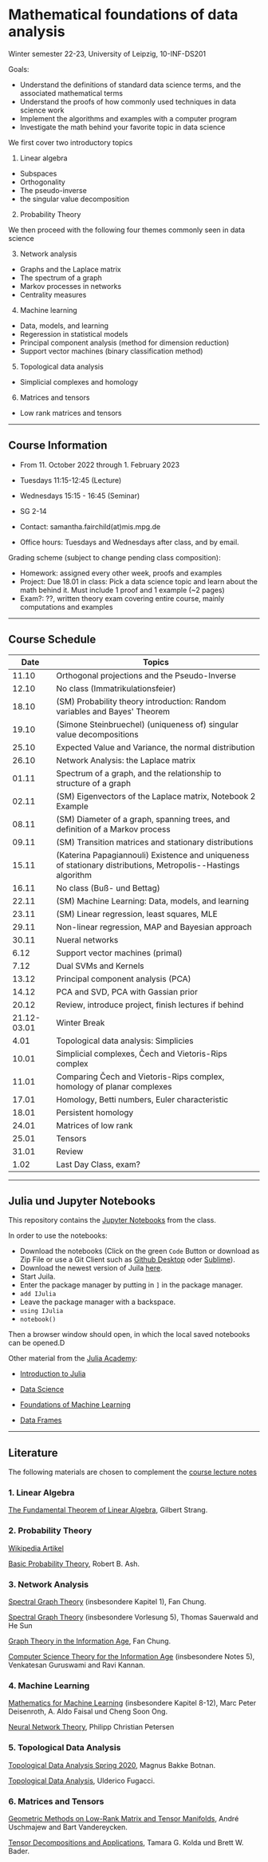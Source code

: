 # Mathematical foundations of data analysis
Winter semester 22-23, University of Leipzig, 10-INF-DS201

Goals:
- Understand the definitions of standard data science terms, and the associated mathematical terms
- Understand the proofs of how commonly used techniques in data science work
- Implement the algorithms and examples with a computer program
- Investigate the math behind your favorite topic in data science

We first cover two introductory topics
1. Linear algebra
  - Subspaces
  - Orthogonality
  - The pseudo-inverse
  - the singular value decomposition
2. Probability Theory

We then proceed with the following four themes commonly seen in data science

3. Network analysis
  - Graphs and the Laplace matrix
  - The spectrum of a graph
  - Markov processes in networks
  - Centrality measures
4. Machine learning
  - Data, models, and learning
  - Regeression in statistical models
  - Principal component analysis (method for dimension reduction)
  - Support vector machines (binary classification method)
5. Topological data analysis
  - Simplicial complexes and homology
6. Matrices and tensors
  - Low rank matrices and tensors
---

## Course Information 
- From 11. October 2022 through 1. February 2023
- Tuesdays 11:15-12:45 (Lecture)
- Wednesdays 15:15 - 16:45 (Seminar)
- SG 2-14

- Contact: samantha.fairchild(at)mis.mpg.de
- Office hours: Tuesdays and Wednesdays after class, and by email.

Grading scheme (subject to change pending class composition):
- Homework: assigned every other week, proofs and examples
- Project: Due 18.01 in class: Pick a data science topic and learn about the math behind it. Must include 1 proof and 1 example (~2 pages)
- Exam?: ??, written theory exam covering entire course, mainly computations and examples

---
## Course Schedule

| Date | Topics |
|------|--------|
|  11.10    |  Orthogonal projections and the Pseudo-Inverse |
|12.10| No class (Immatrikulationsfeier)|
|  18.10    |   (SM) Probability theory introduction: Random variables and Bayes' Theorem |
|  19.10    |   (Simone  Steinbruechel) (uniqueness of) singular value decompositions |
|25.10| Expected Value and Variance, the normal distribution|
|26.10| Network Analysis: the Laplace matrix|
|01.11| Spectrum of a graph, and the relationship to structure of a graph|
|02.11|(SM) Eigenvectors of the Laplace matrix, Notebook 2 Example|
|08.11|(SM) Diameter of a graph, spanning trees, and definition of a Markov process|
|09.11|(SM) Transition matrices and stationary distributions|
|15.11| (Katerina Papagiannouli) Existence and uniqueness of stationary distributions, Metropolis--Hastings algorithm |
|16.11| No class (Buß- und Bettag)|
|22.11|(SM) Machine Learning: Data, models, and learning |
|23.11|(SM) Linear regression, least squares, MLE|
|29.11| Non-linear regression, MAP and Bayesian approach |
|30.11| Nueral networks|
|6.12|Support vector machines (primal)|
|7.12| Dual SVMs and Kernels|
|13.12|Principal component analysis (PCA)|
|14.12| PCA and SVD, PCA with Gassian prior|
|20.12| Review, introduce project, finish lectures if behind|
|21.12-03.01|Winter Break|
|4.01| Topological data analysis: Simplicies|
|10.01| Simplicial complexes, Čech and Vietoris-Rips complex|
|11.01| Comparing Čech and Vietoris-Rips complex, homology of planar complexes|
|17.01| Homology, Betti numbers, Euler characteristic|
|18.01| Persistent homology|
|24.01| Matrices of low rank|
|25.01| Tensors|
|31.01| Review|
|1.02|Last Day Class, exam?|


---

## Julia und Jupyter Notebooks

This repository contains the [Jupyter Notebooks](https://github.com/skfairchild/MathData-Winter22-23) from the class.

In order to use the notebooks:

* Download the notebooks (Click on the green `Code` Button or download as Zip File or use a Git Client such as [Github Desktop](https://desktop.github.com) oder [Sublime](https://www.sublimemerge.com)).
* Download the newest version of Juila [here](https://julialang.org/downloads/).
* Start Juila.
* Enter the package manager by putting in `]` in the package manager.
* `add IJulia`
* Leave the package manager with a backspace.
* `using IJulia` 
* `notebook()` 

Then a browser window should open, in which the local saved notebooks can be opened.D

Other material from the [Julia Academy](https://github.com/JuliaAcademy):

* [Introduction to Julia](https://github.com/JuliaAcademy/Introduction-to-Julia)

* [Data Science](https://github.com/JuliaAcademy/DataScience)

* [Foundations of Machine Learning](https://github.com/JuliaAcademy/Foundations-of-Machine-Learning)

* [Data Frames](https://github.com/JuliaAcademy/DataFrames)

---

## Literature
The following materials are chosen to complement the [course lecture notes](https://raw.githubusercontent.com/skfairchild/MathData-Winter22-23/main/MathData.pdf)

### 1. Linear Algebra

[The Fundamental Theorem of Linear Algebra](https://www.engineering.iastate.edu/~julied/classes/CE570/Notes/strangpaper.pdf), Gilbert Strang.

### 2. Probability Theory

[Wikipedia Artikel](https://en.wikipedia.org/wiki/Probability_theory)

[Basic Probability Theory](https://faculty.math.illinois.edu/~r-ash/BPT/BPT.pdf), Robert B. Ash.

### 3. Network Analysis

[Spectral Graph Theory](https://mathweb.ucsd.edu/~fan/research/revised.html)
(insbesondere Kapitel 1), Fan Chung.

[Spectral Graph Theory](https://resources.mpi-inf.mpg.de/departments/d1/teaching/ws11/SGT/) (insbesondere Vorlesung 5), Thomas Sauerwald and He Sun

[Graph Theory in the Information Age](https://mathweb.ucsd.edu/~fan/wp/graph.pdf), Fan Chung.

[Computer Science Theory for the Information Age](https://www.cs.cmu.edu/~venkatg/teaching/CStheory-infoage/) (insbesondere Notes 5), Venkatesan Guruswami and Ravi Kannan.

### 4. Machine Learning

[Mathematics for Machine Learning](https://mml-book.github.io/book/mml-book.pdf) (insbesondere Kapitel 8-12), Marc Peter Deisenroth, A. Aldo Faisal und Cheng Soon Ong.

[Neural Network Theory](http://www.pc-petersen.eu/Neural_Network_Theory.pdf), Philipp Christian Petersen

### 5. Topological Data Analysis

[Topological Data Analysis Spring 2020](https://www.few.vu.nl/~botnan/lecture_notes.pdf), Magnus Bakke Botnan.

[Topological Data Analysis](https://fugacci.github.io/home/notes.html), Ulderico Fugacci.

### 6. Matrices and Tensors

[Geometric Methods on Low-Rank Matrix and Tensor Manifolds](https://link.springer.com/content/pdf/10.1007%2F978-3-030-31351-7_9.pdf), André Uschmajew and Bart Vandereycken.

[Tensor Decompositions and Applications](https://www.kolda.net/publication/TensorReview.pdf),
Tamara G. Kolda und Brett W. Bader.



